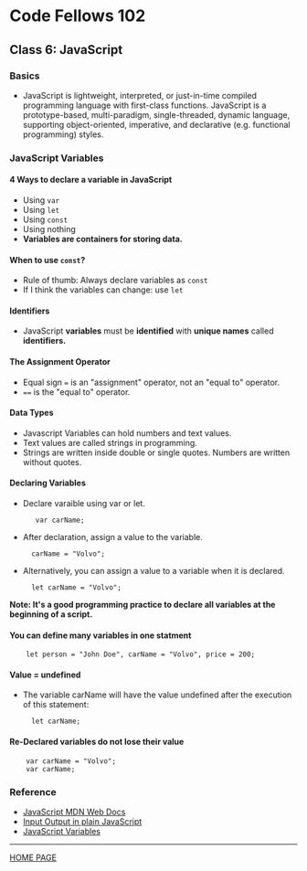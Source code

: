 # Code Fellows 102

## Class 6: JavaScript

### Basics

- JavaScript is lightweight, interpreted, or just-in-time compiled programming language with first-class functions. JavaScript is a prototype-based, multi-paradigm, single-threaded, dynamic language, supporting object-oriented, imperative, and declarative (e.g. functional programming) styles.

### JavaScript Variables

#### 4 Ways to declare a variable in JavaScript

- Using `var`
- Using `let`
- Using `const`
- Using nothing
- **Variables are containers for storing data.**

#### When to use `const`?

- Rule of thumb: Always declare variables as `const`
- If I think the variables can change: use `let`

#### Identifiers

- JavaScript **variables** must be **identified** with **unique names** called **identifiers.**

#### The Assignment Operator

- Equal sign `=` is an "assignment" operator, not an "equal to" operator.
- `==` is the "equal to" operator.

#### Data Types

- Javascript Variables can hold numbers and text values.
- Text values are called strings in programming.
- Strings are written inside double or single quotes. Numbers are written without quotes.

#### Declaring Variables

- Declare varaible using var or let.

         var carName;

- After declaration, assign a value to the variable.

        carName = "Volvo";

- Alternatively, you can assign a value to a variable when it is declared.

        let carName = "Volvo";

**Note: It's a good programming practice to declare all variables at the beginning of a script.**

#### You can define many variables in one statment

        let person = "John Doe", carName = "Volvo", price = 200;

#### Value = undefined

- The variable carName will have the value undefined after the execution of this statement:

        let carName;

#### Re-Declared variables do not lose their value

        var carName = "Volvo";
        var carName;

### Reference

- [JavaScript MDN Web Docs](https://developer.mozilla.org/en-US/docs/Web/JavaScript)
- [Input Output in plain JavaScript](https://code-maven.com/input-output-in-plain-javascript)
- [JavaScript Variables](https://www.w3schools.com/js/js_variables.asp)

---

[HOME PAGE](https://getullrichordietrying.github.io/reading-notes/)
